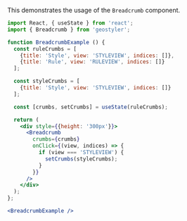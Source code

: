 <!--
 * Released under the BSD 2-Clause License
 *
 * Copyright © 2021-present, terrestris GmbH & Co. KG and GeoStyler contributors
 * All rights reserved.
 *
 * Redistribution and use in source and binary forms, with or without
 * modification, are permitted provided that the following conditions are met:
 *
 * * Redistributions of source code must retain the above copyright notice,
 *   this list of conditions and the following disclaimer.
 *
 * * Redistributions in binary form must reproduce the above copyright notice,
 *   this list of conditions and the following disclaimer in the documentation
 *   and/or other materials provided with the distribution.
 *
 * THIS SOFTWARE IS PROVIDED BY THE COPYRIGHT HOLDERS AND CONTRIBUTORS "AS IS"
 * AND ANY EXPRESS OR IMPLIED WARRANTIES, INCLUDING, BUT NOT LIMITED TO, THE
 * IMPLIED WARRANTIES OF MERCHANTABILITY AND FITNESS FOR A PARTICULAR PURPOSE
 * ARE DISCLAIMED. IN NO EVENT SHALL THE COPYRIGHT HOLDER OR CONTRIBUTORS BE
 * LIABLE FOR ANY DIRECT, INDIRECT, INCIDENTAL, SPECIAL, EXEMPLARY, OR
 * CONSEQUENTIAL DAMAGES (INCLUDING, BUT NOT LIMITED TO, PROCUREMENT OF
 * SUBSTITUTE GOODS OR SERVICES; LOSS OF USE, DATA, OR PROFITS; OR BUSINESS
 * INTERRUPTION) HOWEVER CAUSED AND ON ANY THEORY OF LIABILITY, WHETHER IN
 * CONTRACT, STRICT LIABILITY, OR TORT (INCLUDING NEGLIGENCE OR OTHERWISE)
 * ARISING IN ANY WAY OUT OF THE USE OF THIS SOFTWARE, EVEN IF ADVISED OF THE
 * POSSIBILITY OF SUCH DAMAGE.
 *
-->

This demonstrates the usage of the `Breadcrumb` component.

```jsx
import React, { useState } from 'react';
import { Breadcrumb } from 'geostyler';

function BreadcrumbExample () {
  const ruleCrumbs = [
    {title: 'Style', view: 'STYLEVIEW', indices: []},
    {title: 'Rule', view: 'RULEVIEW', indices: []}
  ];

  const styleCrumbs = [
    {title: 'Style', view: 'STYLEVIEW', indices: []}
  ];

  const [crumbs, setCrumbs] = useState(ruleCrumbs);

  return (
    <div style={{height: '300px'}}>
      <Breadcrumb
        crumbs={crumbs}
        onClick={(view, indices) => {
          if (view === 'STYLEVIEW') {
            setCrumbs(styleCrumbs);
          }
        }}
      />
    </div>
  );
};

<BreadcrumbExample />
```

